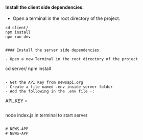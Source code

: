 
#### Install the client side dependencies.
- Open a terminal in the root directory of the project.

```
cd client/
npm install
npm run dev


#### Install the server side dependencies

- Open a new Terminal in the root directory of the project

```
cd server/
npm install
```

- Get the API Key from newsapi.org
- Create a file named .env inside server folder
- Add the following in the .env file -:
```
API_KEY = <Your API Key>
```
```
node index.js in terminal to start server 
```

# NEWS-APP
# NEWS-APP
